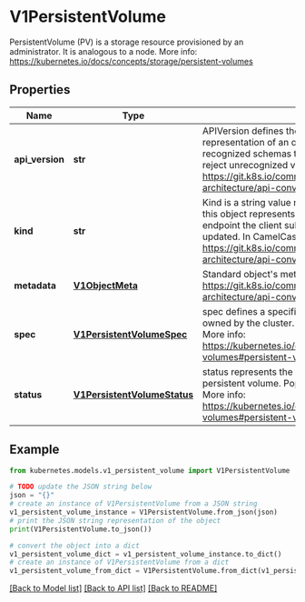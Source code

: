 # V1PersistentVolume

PersistentVolume (PV) is a storage resource provisioned by an administrator. It is analogous to a node. More info: https://kubernetes.io/docs/concepts/storage/persistent-volumes

## Properties

Name | Type | Description | Notes
------------ | ------------- | ------------- | -------------
**api_version** | **str** | APIVersion defines the versioned schema of this representation of an object. Servers should convert recognized schemas to the latest internal value, and may reject unrecognized values. More info: https://git.k8s.io/community/contributors/devel/sig-architecture/api-conventions.md#resources | [optional] 
**kind** | **str** | Kind is a string value representing the REST resource this object represents. Servers may infer this from the endpoint the client submits requests to. Cannot be updated. In CamelCase. More info: https://git.k8s.io/community/contributors/devel/sig-architecture/api-conventions.md#types-kinds | [optional] 
**metadata** | [**V1ObjectMeta**](V1ObjectMeta.md) | Standard object&#39;s metadata. More info: https://git.k8s.io/community/contributors/devel/sig-architecture/api-conventions.md#metadata | [optional] 
**spec** | [**V1PersistentVolumeSpec**](V1PersistentVolumeSpec.md) | spec defines a specification of a persistent volume owned by the cluster. Provisioned by an administrator. More info: https://kubernetes.io/docs/concepts/storage/persistent-volumes#persistent-volumes | [optional] 
**status** | [**V1PersistentVolumeStatus**](V1PersistentVolumeStatus.md) | status represents the current information/status for the persistent volume. Populated by the system. Read-only. More info: https://kubernetes.io/docs/concepts/storage/persistent-volumes#persistent-volumes | [optional] 

## Example

```python
from kubernetes.models.v1_persistent_volume import V1PersistentVolume

# TODO update the JSON string below
json = "{}"
# create an instance of V1PersistentVolume from a JSON string
v1_persistent_volume_instance = V1PersistentVolume.from_json(json)
# print the JSON string representation of the object
print(V1PersistentVolume.to_json())

# convert the object into a dict
v1_persistent_volume_dict = v1_persistent_volume_instance.to_dict()
# create an instance of V1PersistentVolume from a dict
v1_persistent_volume_from_dict = V1PersistentVolume.from_dict(v1_persistent_volume_dict)
```
[[Back to Model list]](../README.md#documentation-for-models) [[Back to API list]](../README.md#documentation-for-api-endpoints) [[Back to README]](../README.md)


